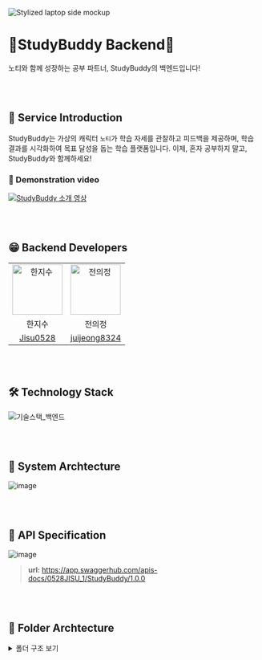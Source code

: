 ![Stylized laptop side mockup](https://github.com/user-attachments/assets/b64e834b-dae0-43f0-9c2e-b42139c6b804)
# 🐣StudyBuddy Backend🐣
노티와 함께 성장하는 공부 파트너, StudyBuddy의 백엔드입니다!

<br><br>

## 🔎 Service Introduction
StudyBuddy는 가상의 캐릭터 `노티`가 학습 자세를 관찰하고 피드백을 제공하며, 학습 결과를 시각화하여 목표 달성을 돕는 학습 플랫폼입니다.
이제, 혼자 공부하지 말고, StudyBuddy와 함께하세요!
### 🎥 Demonstration video
[![StudyBuddy 소개 영상](https://github.com/user-attachments/assets/8a6c9c70-004c-4e74-9f5e-1d58c37a0141)
](https://youtu.be/QcWG6GFLRQc)

<br><br>

## 😁 Backend Developers
<table>
  <tbody>
    <tr>
      <td align="center"><img src="https://github.com/user-attachments/assets/558fe1f1-15de-436b-971c-a0d8d44ee371"width="100px;" alt="한지수"/></td>
      <td align="center"><img src="https://github.com/user-attachments/assets/57b38a95-4dbf-4a95-89b5-8dea210157ac" width="100px;" alt="전의정"/></td>
    <tr/>
    <tr>
        <td align="center">한지수</td><td align="center">전의정</td>
    </tr>
    <tr>
        <td align="center"><a href="https://github.com/Jisu0528">Jisu0528</a></td>
        <td align="center"><a href="https://github.com/juijeong8324">juijeong8324</a></td>
    </tr>
  </tbody>
</table>

<br><br>

## 🛠️ Technology Stack
![기술스택_백엔드](https://github.com/user-attachments/assets/84e95f5c-81d8-4041-bdba-bd9cd2c44a91)

<br><br>

## 📌 System Archtecture
![image](https://github.com/user-attachments/assets/af2ef79f-2f5f-4fbd-8dd8-347fe6fed1d6)

<br><br>


## 🔗 API Specification
![image](https://github.com/user-attachments/assets/22d1657a-ff02-42d5-9485-17330ee26e77)
> **url:** https://app.swaggerhub.com/apis-docs/0528JISU_1/StudyBuddy/1.0.0


<br><br>

## 📂 Folder Archtecture
<details>
  <summary>폴더 구조 보기</summary>

  ```plaintext
📦 Back-end
 ├─ 📂src
 │  ├─ 📂config
 │  │  └─ 📜index.ts
 │  ├─ 📂constant
 │  │  └─ 📜index.ts
 │  ├─ 📂controller
 │  │  ├─ 📜authController.ts
 │  │  ├─ 📜calendarController.ts
 │  │  ├─ 📜groupController.ts
 │  │  ├─ 📜index.ts
 │  │  ├─ 📜recordController.ts
 │  │  ├─ 📜studyRoomController.ts
 │  │  └─ 📜userController.ts
 │  ├─ 📂interface
 │  │  └─ 📂DTO
 │  │     ├─ 📂auth
 │  │     │  └─ 📜LoginDTO.ts
 │  │     ├─ 📂calendar
 │  │     │  ├─ 📜GetCalendarDTO.ts
 │  │     │  └─ 📜UpdateStudyResultDTO.ts
 │  │     ├─ 📂group
 │  │     │  └─ 📜IGroup.ts
 │  │     ├─ 📂record
 │  │     │  └─ 📜IRecord.ts
 │  │     ├─ 📂studyRoom
 │  │     │  └─ 📜IStudyRoom.ts
 │  │     └─ 📂user
 │  │        └─ 📜SignupDTO.ts
 │  ├─ 📂middleware
 │  │  ├─ 📜authJWT.ts
 │  │  └─ 📜index.ts
 │  ├─ 📂model
 │  │  ├─ 📜Calendar.ts
 │  │  ├─ 📜Group.ts
 │  │  ├─ 📜Record.ts
 │  │  ├─ 📜StudyResult.ts
 │  │  ├─ 📜StudyRoom.ts
 │  │  └─ 📜User.ts
 │  ├─ 📂router
 │  │  ├─ 📜authRouter.ts
 │  │  ├─ 📜calendarRouter.ts
 │  │  ├─ 📜groupRouter.ts
 │  │  ├─ 📜index.ts
 │  │  ├─ 📜recordRouter.ts
 │  │  ├─ 📜studyRoomRouter.ts
 │  │  └─ 📜userRouter.ts
 │  ├─ 📂service
 │  │  ├─ 📜authService.ts
 │  │  ├─ 📜calendarService.ts
 │  │  ├─ 📜groupService.ts
 │  │  ├─ 📜index.ts
 │  │  ├─ 📜recordService.ts
 │  │  ├─ 📜studyRoomService.ts
 │  │  └─ 📜userService.ts
 │  ├─ 📂util
 │  │  ├─ 📜jwt.ts
 │  │  └─ 📜social.ts
 │  └─ 📜index.ts
 ├─ 📜.env
 ├─ 📜.gitignore
 ├─ 📜docker-compose.yml
 ├─ 📜Dockerfile
 ├─ 📜nodemon.json
 ├─ 📜package-lock.json
 ├─ 📜package.json
 ├─ 📜README.md
 └─ 📜tsconfig.json

